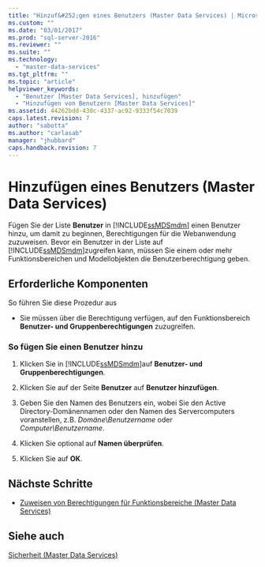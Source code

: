 ```yaml
---
title: "Hinzuf&#252;gen eines Benutzers (Master Data Services) | Microsoft Docs"
ms.custom: ""
ms.date: "03/01/2017"
ms.prod: "sql-server-2016"
ms.reviewer: ""
ms.suite: ""
ms.technology: 
  - "master-data-services"
ms.tgt_pltfrm: ""
ms.topic: "article"
helpviewer_keywords: 
  - "Benutzer [Master Data Services], hinzufügen"
  - "Hinzufügen von Benutzern [Master Data Services]"
ms.assetid: 44262bdd-430c-4337-ac92-9333f54c7039
caps.latest.revision: 7
author: "sabotta"
ms.author: "carlasab"
manager: "jhubbard"
caps.handback.revision: 7
---
```

# Hinzuf&#252;gen eines Benutzers (Master Data Services)
  Fügen Sie der Liste **Benutzer** in [!INCLUDE[ssMDSmdm](../includes/ssmdsmdm-md.md)] einen Benutzer hinzu, um damit zu beginnen, Berechtigungen für die Webanwendung zuzuweisen. Bevor ein Benutzer in der Liste auf [!INCLUDE[ssMDSmdm](../includes/ssmdsmdm-md.md)]zugreifen kann, müssen Sie einem oder mehr Funktionsbereichen und Modellobjekten die Benutzerberechtigung geben.  
  
## Erforderliche Komponenten  
 So führen Sie diese Prozedur aus  
  
-   Sie müssen über die Berechtigung verfügen, auf den Funktionsbereich **Benutzer- und Gruppenberechtigungen** zuzugreifen.  
  
### So fügen Sie einen Benutzer hinzu  
  
1.  Klicken Sie in [!INCLUDE[ssMDSmdm](../includes/ssmdsmdm-md.md)]auf **Benutzer- und Gruppenberechtigungen**.  
  
2.  Klicken Sie auf der Seite **Benutzer** auf **Benutzer hinzufügen**.  
  
3.  Geben Sie den Namen des Benutzers ein, wobei Sie den Active Directory-Domänennamen oder den Namen des Servercomputers voranstellen, z.B. *Domäne*\\*Benutzername* oder *Computer\Benutzername*.  
  
4.  Klicken Sie optional auf **Namen überprüfen**.  
  
5.  Klicken Sie auf **OK**.  
  
## Nächste Schritte  
  
-   [Zuweisen von Berechtigungen für Funktionsbereiche &#40;Master Data Services&#41;](../master-data-services/assign-functional-area-permissions-master-data-services.md)  
  
## Siehe auch  
 [Sicherheit &#40;Master Data Services&#41;](../master-data-services/security-master-data-services.md)  
  
  